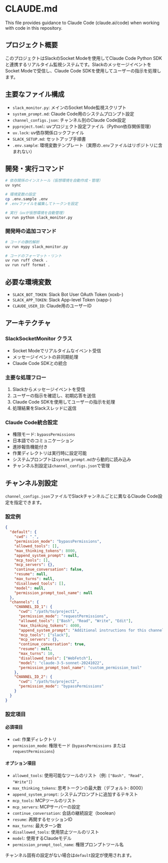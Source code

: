 # CLAUDE.md

This file provides guidance to Claude Code (claude.ai/code) when working with code in this repository.

## プロジェクト概要

このプロジェクトはSlackのSocket Modeを使用してClaude Code Python SDKと連携するリアルタイム監視システムです。SlackのメッセージイベントをSocket Modeで受信し、Claude Code SDKを使用してユーザーの指示を処理します。

## 主要なファイル構成

- `slack_monitor.py`: メインのSocket Mode監視スクリプト
- `system_prompt.md`: Claude Code用のシステムプロンプト設定
- `channel_configs.json`: チャンネル別のClaude Code設定
- `pyproject.toml`: uvプロジェクト設定ファイル（Python依存関係管理）
- `uv.lock`: uv依存関係ロックファイル
- `SLACK_SETUP.md`: セットアップ手順書
- `.env.sample`: 環境変数テンプレート（実際の`.env`ファイルはリポジトリに含まれない）

## 開発・実行コマンド

```bash
# 依存関係のインストール（仮想環境を自動作成・管理）
uv sync

# 環境変数の設定
cp .env.sample .env
# .envファイルを編集してトークンを設定

# 実行（uvが仮想環境を自動管理）
uv run python slack_monitor.py
```

### 開発時の追加コマンド

```bash
# コードの静的解析
uv run mypy slack_monitor.py

# コードのフォーマット・リント
uv run ruff check .
uv run ruff format .
```

## 必要な環境変数

- `SLACK_BOT_TOKEN`: Slack Bot User OAuth Token (xoxb-)
- `SLACK_APP_TOKEN`: Slack App-level Token (xapp-)
- `CLAUDE_USER_ID`: Claude用のユーザーID

## アーキテクチャ

### SlackSocketMonitor クラス
- Socket Modeでリアルタイムなイベント受信
- メッセージイベントの非同期処理
- Claude Code SDKとの統合

### 主要な処理フロー
1. Slackからメッセージイベントを受信  
2. ユーザーの指示を確認し、初期応答を送信
3. Claude Code SDKを使用してユーザーの指示を処理
4. 処理結果をSlackスレッドに返信

### Claude Code統合設定
- 権限モード: `bypassPermissions`
- 日本語でのコミュニケーション
- 進捗報告機能付き
- 作業ディレクトリは実行時に設定可能
- システムプロンプトは`system_prompt.md`から動的に読み込み
- チャンネル別設定は`channel_configs.json`で管理

## チャンネル別設定

`channel_configs.json`ファイルでSlackチャンネルごとに異なるClaude Code設定を指定できます。

### 設定例

```json
{
  "default": {
    "cwd": ".",
    "permission_mode": "bypassPermissions",
    "allowed_tools": [],
    "max_thinking_tokens": 8000,
    "append_system_prompt": null,
    "mcp_tools": [],
    "mcp_servers": {},
    "continue_conversation": false,
    "resume": null,
    "max_turns": null,
    "disallowed_tools": [],
    "model": null,
    "permission_prompt_tool_name": null
  },
  "channels": {
    "CHANNEL_ID_1": {
      "cwd": "/path/to/project1",
      "permission_mode": "requestPermissions",
      "allowed_tools": ["Bash", "Read", "Write", "Edit"],
      "max_thinking_tokens": 4000,
      "append_system_prompt": "Additional instructions for this channel",
      "mcp_tools": ["slack"],
      "mcp_servers": {},
      "continue_conversation": true,
      "resume": null,
      "max_turns": 10,
      "disallowed_tools": ["WebFetch"],
      "model": "claude-3-5-sonnet-20241022",
      "permission_prompt_tool_name": "custom_permission_tool"
    },
    "CHANNEL_ID_2": {
      "cwd": "/path/to/project2",
      "permission_mode": "bypassPermissions"
    }
  }
}
```

### 設定項目

#### 必須項目
- `cwd`: 作業ディレクトリ
- `permission_mode`: 権限モード (`bypassPermissions` または `requestPermissions`)

#### オプション項目
- `allowed_tools`: 使用可能なツールのリスト（例: `["Bash", "Read", "Write"]`）
- `max_thinking_tokens`: 思考トークンの最大数（デフォルト: 8000）
- `append_system_prompt`: システムプロンプトに追加するテキスト
- `mcp_tools`: MCPツールのリスト
- `mcp_servers`: MCPサーバーの設定
- `continue_conversation`: 会話の継続設定（boolean）
- `resume`: 再開するセッションID
- `max_turns`: 最大ターン数
- `disallowed_tools`: 使用禁止ツールのリスト
- `model`: 使用するClaudeモデル
- `permission_prompt_tool_name`: 権限プロンプトツール名

チャンネル固有の設定がない場合は`default`設定が使用されます。
